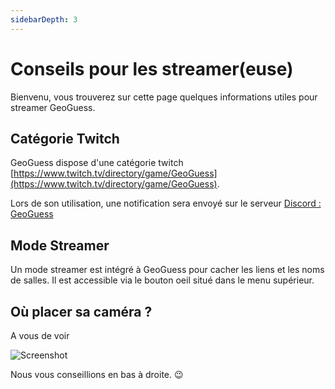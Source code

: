 ```yaml
---
sidebarDepth: 3
---
```

# Conseils pour les streamer(euse)

Bienvenu, vous trouverez sur cette page quelques informations utiles pour streamer GeoGuess.

## Catégorie Twitch

GeoGuess dispose d'une catégorie twitch [https://www.twitch.tv/directory/game/GeoGuess](https://www.twitch.tv/directory/game/GeoGuess).


Lors de son utilisation, une notification sera envoyé sur le serveur [Discord : GeoGuess](https://discord.gg/9GXm6RT)

<!-- TODO: SCREENSHOT -->

## Mode Streamer

Un mode streamer est intégré à GeoGuess pour cacher les liens et les noms de salles. Il est accessible via le bouton oeil situé dans le menu supérieur.

<!-- TODO: SCREENSHOT -->

## Où placer sa caméra ?

A vous de voir

![Screenshot](/img/screenshot-game.png)

Nous vous conseillions en bas à droite. 😉





<!--imageSocial"https://geoguess.games/img/social.jpg"-->